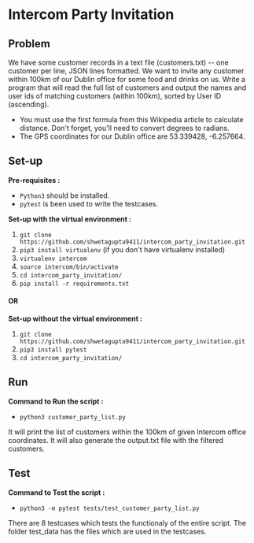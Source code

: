 # Intercom Party Invitation

## Problem

We have some customer records in a text file (customers.txt) -- one customer per line, JSON
lines formatted. We want to invite any customer within 100km of our Dublin office for some food
and drinks on us. Write a program that will read the full list of customers and output the names
and user ids of matching customers (within 100km), sorted by User ID (ascending).

* You must use the first formula from this Wikipedia article to calculate distance. Don't
forget, you'll need to convert degrees to radians.
* The GPS coordinates for our Dublin office are 53.339428, -6.257664.

## Set-up

**Pre-requisites :**
* `Python3` should be installed.
* `pytest` is been used to write the testcases.

**Set-up with the virtual environment :**
1. `git clone https://github.com/shwetagupta9411/intercom_party_invitation.git`
3. `pip3 install virtualenv` (if you don't have virtualenv installed)
4. `virtualenv intercom`
5. `source intercom/bin/activate`
6. `cd intercom_party_invitation/`
5. `pip install -r requirements.txt`

#### OR

**Set-up without the virtual environment :**
1. `git clone https://github.com/shwetagupta9411/intercom_party_invitation.git`
2. `pip3 install pytest`
3. `cd intercom_party_invitation/`

## Run
**Command to Run the script :**
* `python3 customer_party_list.py` 

It will print the list of customers within the 100km of given Intercom office coordinates. It will also generate the output.txt file with the filtered customers.

## Test
**Command to Test the script :**
* `python3 -m pytest tests/test_customer_party_list.py` 

There are 8 testcases which tests the functionaly of the entire script. The folder test_data has the files which are used in the testcases.
